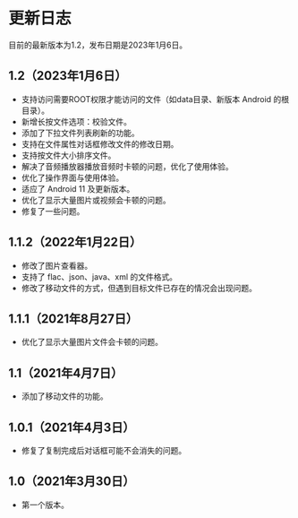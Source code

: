 # 更新日志
目前的最新版本为1.2，发布日期是2023年1月6日。

## 1.2（2023年1月6日）
- 支持访问需要ROOT权限才能访问的文件（如data目录、新版本 Android 的根目录）。
- 新增长按文件选项：校验文件。
- 添加了下拉文件列表刷新的功能。
- 支持在文件属性对话框修改文件的修改日期。
- 支持按文件大小排序文件。
- 解决了音频播放器播放音频时卡顿的问题，优化了使用体验。
- 优化了操作界面与使用体验。
- 适应了 Android 11 及更新版本。
- 优化了显示大量图片或视频会卡顿的问题。
- 修复了一些问题。

## 1.1.2（2022年1月22日）
- 修改了图片查看器。
- 支持了 flac、json、java、xml 的文件格式。
- 修改了移动文件的方式，但遇到目标文件已存在的情况会出现问题。

## 1.1.1（2021年8月27日）
- 优化了显示大量图片文件会卡顿的问题。

## 1.1（2021年4月7日）
- 添加了移动文件的功能。

## 1.0.1（2021年4月3日）
- 修复了复制完成后对话框可能不会消失的问题。

## 1.0（2021年3月30日）
- 第一个版本。